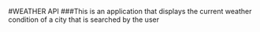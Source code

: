 #WEATHER API
###This is an application that displays the current weather condition of a city that is searched by the user

